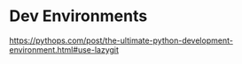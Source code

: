# Dev Environments

https://pythops.com/post/the-ultimate-python-development-environment.html#use-lazygit
